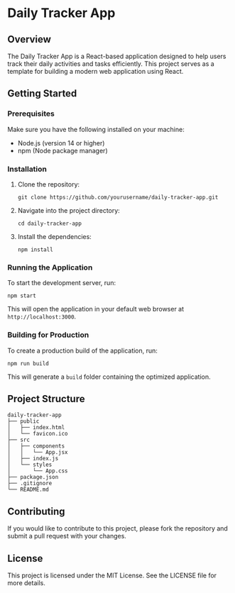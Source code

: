 
# Daily Tracker App

## Overview

The Daily Tracker App is a React-based application designed to help users track their daily activities and tasks efficiently. This project serves as a template for building a modern web application using React.

## Getting Started

### Prerequisites

Make sure you have the following installed on your machine:

- Node.js (version 14 or higher)
- npm (Node package manager)

### Installation

1. Clone the repository:
   ```
   git clone https://github.com/yourusername/daily-tracker-app.git
   ```
2. Navigate into the project directory:
   ```
   cd daily-tracker-app
   ```
3. Install the dependencies:
   ```
   npm install
   ```

### Running the Application

To start the development server, run:

```
npm start
```

This will open the application in your default web browser at `http://localhost:3000`.

### Building for Production

To create a production build of the application, run:

```
npm run build
```

This will generate a `build` folder containing the optimized application.

## Project Structure

```
daily-tracker-app
├── public
│   ├── index.html
│   └── favicon.ico
├── src
│   ├── components
│   │   └── App.jsx
│   ├── index.js
│   └── styles
│       └── App.css
├── package.json
├── .gitignore
└── README.md
```

## Contributing

If you would like to contribute to this project, please fork the repository and submit a pull request with your changes.

## License

This project is licensed under the MIT License. See the LICENSE file for more details.
